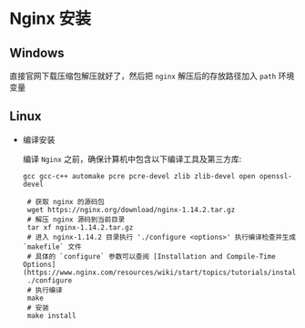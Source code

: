 # Nginx 安装

## Windows

直接官网下载压缩包解压就好了，然后把 `nginx` 解压后的存放路径加入 `path` 环境变量

## Linux

- 编译安装

  编译 `Nginx` 之前，确保计算机中包含以下编译工具及第三方库:

  ```text
  gcc gcc-c++ automake pcre pcre-devel zlib zlib-devel open openssl-devel
  ```

  ```shell
   # 获取 nginx 的源码包
   wget https://nginx.org/download/nginx-1.14.2.tar.gz
   # 解压 nginx 源码到当前目录
   tar xf nginx-1.14.2.tar.gz
   # 进入 nginx-1.14.2 目录执行 './configure <options>' 执行编译检查并生成 `makefile` 文件
   # 具体的 `configure` 参数可以查阅 [Installation and Compile-Time Options](https://www.nginx.com/resources/wiki/start/topics/tutorials/installoptions/)
   ./configure
   # 执行编译
   make
   # 安装
   make install
  ```
